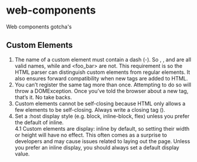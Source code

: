 # web-components
Web components gotcha's



## Custom Elements
1. The name of a custom element must contain a dash (-). So <x-tags>, <my-element>, and <my-awesome-app> are all valid names, while <tabs> and <foo_bar> are not. This requirement is so the HTML parser can distinguish custom elements from regular elements. It also ensures forward compatibility when new tags are added to HTML.
2. You can’t register the same tag more than once. Attempting to do so will throw a DOMException. Once you’ve told the browser about a new tag, that’s it. No take backs.
3. Custom elements cannot be self-closing because HTML only allows a few elements to be self-closing. Always write a closing tag (<app-drawer></app-drawer>).
4. Set a :host display style (e.g. block, inline-block, flex) unless you prefer the default of inline.  
  4.1  Custom elements are display: inline by default, so setting their width or height will have no effect. This often comes as a surprise to developers and may cause issues related to laying out the page. Unless you prefer an inline display, you should always set a default display value.
